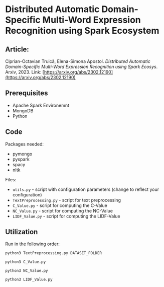 # Distributed Automatic Domain-Specific Multi-Word Expression Recognition using Spark Ecosystem

## Article:

Ciprian-Octavian Truică, Elena-Simona Apostol. *Distributed Automatic Domain-Specific Multi-Word Expression Recognition using Spark Ecosys*. Arxiv, 2023. Link: [https://arxiv.org/abs/2302.12190](https://arxiv.org/abs/2302.12190) 

## Prerequisites

- Apache Spark Environemnt
- MongoDB
- Python

## Code 

Packages needed:
- pymongo
- pyspark
- spacy
- nltk

Files:
- ``utils.py`` - script with configuration parameters (change to reflect your configuration)
- ``TextPreprocessing.py`` - script for text preprocessing
- ``C_Value.py`` - script for computing the C-Value
- ``NC_Value.py`` - script for computing the NC-Value
- ``LIDF_Value.py`` - script for computing the LIDF-Value

## Utilization

Run in the following order:

``python3 TextPreprocessing.py DATASET_FOLDER``

``python3 C_Value.py``

``python3 NC_Value.py``

``python3 LIDF_Value.py``
